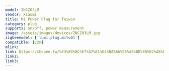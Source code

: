 ```yaml
---
model: ZNCZ03LM
vendor: Xiaomi
title: Mi Power Plug for Taiwan 
category: plug
supports: on/off, power measurement
image: /assets/images/devices/ZNCZ03LM.jpg
zigbeemodel: ['lumi.plug.mitw01']
compatible: [z2m]
mlink: 
link: https://shopee.tw/%E3%80%8C%E7%A7%81%E4%BA%BA%E5%A5%BD%E8%B2%A8%E3%80%8D%F0%9F%94%A5MI-%E7%B1%B3%E5%AE%B6%E6%99%BA%E6%85%A7%E6%8F%92%E5%BA%A7ZigBee-%E6%99%BA%E8%83%BD%E6%8F%92%E5%BA%A7-%E5%8F%AF%E7%9B%A3%E6%8E%A7%E7%94%A8%E9%9B%BB%E9%87%8F-%E6%89%8B%E6%A9%9F%E9%81%A0%E7%A8%8B%E9%96%8B%E9%97%9C-%E7%81%AB%E9%80%9F%E4%B8%8A%E7%B7%9A-i.13023631.1525213601
link2: 
link3: 
---
```


